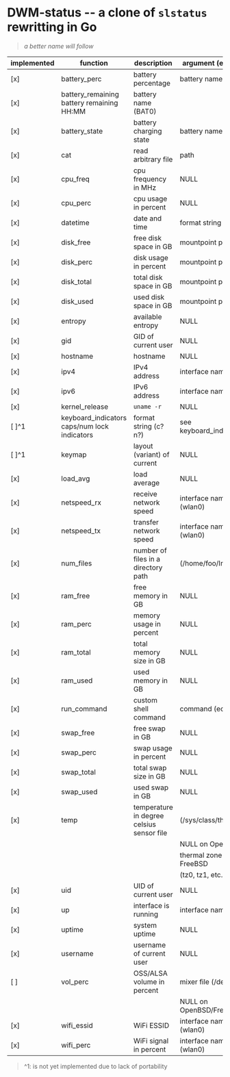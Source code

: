 # DWM-status -- a clone of `slstatus` rewritting in Go

> _a better name will follow_

| implemented | function                                     | description                                 | argument (example)        |
| ----------- | -------------------------------------------- | ------------------------------------------- | ------------------------- |
| [x]         | battery_perc                                 | battery percentage                          | battery name (BAT0)       |
| [x]         | battery_remaining   battery remaining HH:MM  | battery name (BAT0)                         |
| [x]         | battery_state                                | battery charging state                      | battery name (BAT0)       |
| [x]         | cat                                          | read arbitrary file                         | path                      |
| [x]         | cpu_freq                                     | cpu frequency in MHz                        | NULL                      |
| [x]         | cpu_perc                                     | cpu usage in percent                        | NULL                      |
| [x]         | datetime                                     | date and time                               | format string (%F %T)     |
| [x]         | disk_free                                    | free disk space in GB                       | mountpoint path (/)       |
| [x]         | disk_perc                                    | disk usage in percent                       | mountpoint path (/)       |
| [x]         | disk_total                                   | total disk space in GB                      | mountpoint path (/)       |
| [x]         | disk_used                                    | used disk space in GB                       | mountpoint path (/)       |
| [x]         | entropy                                      | available entropy                           | NULL                      |
| [x]         | gid                                          | GID of current user                         | NULL                      |
| [x]         | hostname                                     | hostname                                    | NULL                      |
| [x]         | ipv4                                         | IPv4 address                                | interface name (eth0)     |
| [x]         | ipv6                                         | IPv6 address                                | interface name (eth0)     |
| [x]         | kernel_release                               | `uname -r`                                  | NULL                      |
| [ ]^1       | keyboard_indicators caps/num lock indicators | format string (c?n?)                        | see keyboard_indicators.c |
| [ ]^1       | keymap                                       | layout (variant) of current                 | NULL                      |
| [x]         | load_avg                                     | load average                                | NULL                      |
| [x]         | netspeed_rx                                  | receive network speed                       | interface name (wlan0)    |
| [x]         | netspeed_tx                                  | transfer network speed                      | interface name (wlan0)    |
| [x]         | num_files                                    | number of files in a directory  path        | (/home/foo/Inbox/cur)     |
| [x]         | ram_free                                     | free memory in GB                           | NULL                      |
| [x]         | ram_perc                                     | memory usage in percent                     | NULL                      |
| [x]         | ram_total                                    | total memory size in GB                     | NULL                      |
| [x]         | ram_used                                     | used memory in GB                           | NULL                      |
| [x]         | run_command                                  | custom shell command                        | command (echo foo)        |
| [x]         | swap_free                                    | free swap in GB                             | NULL                      |
| [x]         | swap_perc                                    | swap usage in percent                       | NULL                      |
| [x]         | swap_total                                   | total swap size in GB                       | NULL                      |
| [x]         | swap_used                                    | used swap in GB                             | NULL                      |
| [x]         | temp                                         | temperature in degree celsius   sensor file | (/sys/class/thermal/...)  |
|             |                                              |                                             | NULL on OpenBSD           |
|             |                                              |                                             | thermal zone on FreeBSD   |
|             |                                              |                                             | (tz0, tz1, etc.)          |
| [x]         | uid                                          | UID of current user                         | NULL                      |
| [x]         | up                                           | interface is running                        | interface name (eth0)     |
| [x]         | uptime                                       | system uptime                               | NULL                      |
| [x]         | username                                     | username of current user                    | NULL                      |
| [ ]         | vol_perc                                     | OSS/ALSA volume in percent                  | mixer file (/dev/mixer)   |
|             |                                              |                                             | NULL on OpenBSD/FreeBSD   |
| [x]         | wifi_essid                                   | WiFi ESSID                                  | interface name (wlan0)    |
| [x]         | wifi_perc                                    | WiFi signal in percent                      | interface name (wlan0)    |

> ^1: is not yet implemented due to lack of portability